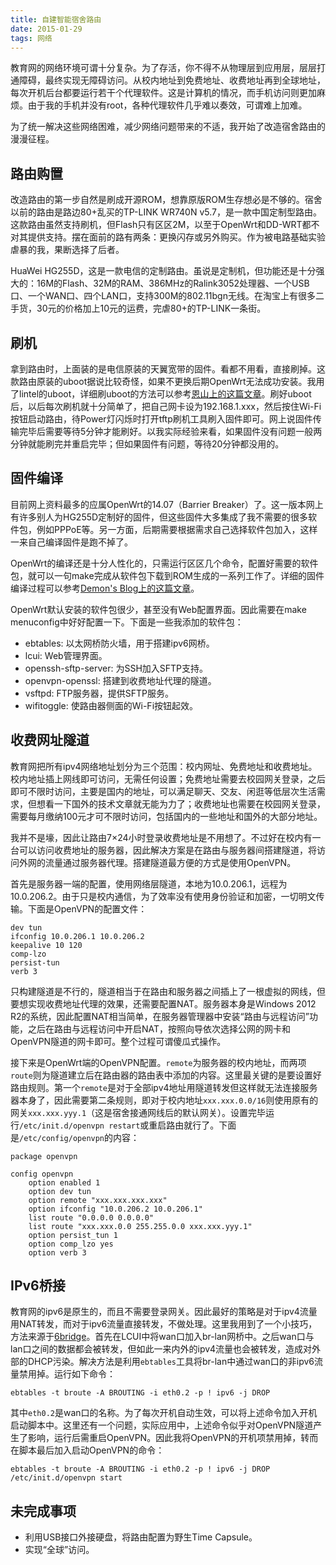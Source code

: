 ```yaml
---
title: 自建智能宿舍路由
date: 2015-01-29
tags: 网络
---
```

教育网的网络环境可谓十分复杂。为了存活，你不得不从物理层到应用层，层层打通障碍，最终实现无障碍访问。从校内地址到免费地址、收费地址再到全球地址，每次开机后台都要运行若干个代理软件。这是计算机的情况，而手机访问则更加麻烦。由于我的手机并没有root，各种代理软件几乎难以奏效，可谓难上加难。

为了统一解决这些网络困难，减少网络问题带来的不适，我开始了改造宿舍路由的漫漫征程。

<!--more-->

路由购置
----
改造路由的第一步自然是刷成开源ROM，想靠原版ROM生存想必是不够的。宿舍以前的路由是路边80+乱买的TP-LINK WR740N v5.7，是一款中国定制型路由。这款路由虽然支持刷机，但Flash只有区区2M，以至于OpenWrt和DD-WRT都不对其提供支持。摆在面前的路有两条：更换闪存或另外购买。作为被电路基础实验虐暴的我，果断选择了后者。

HuaWei HG255D，这是一款电信的定制路由。虽说是定制机，但功能还是十分强大的：16M的Flash、32M的RAM、386MHz的Ralink3052处理器、一个USB口、一个WAN口、四个LAN口，支持300M的802.11bgn无线。在淘宝上有很多二手货，30元的价格加上10元的运费，完虐80+的TP-LINK一条街。

刷机
----
拿到路由时，上面装的是电信原装的天翼宽带的固件。看都不用看，直接刷掉。这款路由原装的uboot据说比较奇怪，如果不更换后期OpenWrt无法成功安装。我用了lintel的uboot，详细刷uboot的方法可以参考[恩山上的这篇文章](http://www.right.com.cn/forum/thread-103361-1-1.html)。刷好uboot后，以后每次刷机就十分简单了，把自己网卡设为192.168.1.xxx，然后按住Wi-Fi按钮启动路由，待Power灯闪烁时打开tftp刷机工具刷入固件即可。网上说固件传输完毕后需要等待5分钟才能刷好。以我实际经验来看，如果固件没有问题一般两分钟就能刷完并重启完毕；但如果固件有问题，等待20分钟都没用的。

固件编译
--------
目前网上资料最多的应属OpenWrt的14.07（Barrier Breaker）了。这一版本网上有许多别人为HG255D定制好的固件，但这些固件大多集成了我不需要的很多软件包，例如PPPoE等。另一方面，后期需要根据需求自己选择软件包加入，这样一来自己编译固件是跑不掉了。

OpenWrt的编译还是十分人性化的，只需运行区区几个命令，配置好需要的软件包，就可以一句make完成从软件包下载到ROM生成的一系列工作了。详细的固件编译过程可以参考[Demon's Blog上的这篇文章](http://demon.tw/hardware/hg255d-compile-openwrt-barrier-breaker.html)。

OpenWrt默认安装的软件包很少，甚至没有Web配置界面。因此需要在make menuconfig中好好配置一下。下面是一些我添加的软件包：

* ebtables: 以太网桥防火墙，用于搭建ipv6网桥。
* lcui: Web管理界面。
* openssh-sftp-server: 为SSH加入SFTP支持。
* openvpn-openssl: 搭建到收费地址代理的隧道。
* vsftpd: FTP服务器，提供SFTP服务。
* wifitoggle: 使路由器侧面的Wi-Fi按钮起效。

收费网址隧道
------------
教育网把所有ipv4网络地址划分为三个范围：校内网址、免费地址和收费地址。校内地址插上网线即可访问，无需任何设置；免费地址需要去校园网关登录，之后即可不限时访问，主要是国内的地址，可以满足聊天、交友、闲逛等低层次生活需求，但想看一下国外的技术文章就无能为力了；收费地址也需要在校园网关登录，需要每月缴纳100元才可不限时访问，包括国内的一些地址和国外的大部分地址。

我并不是壕，因此让路由7×24小时登录收费地址是不用想了。不过好在校内有一台可以访问收费地址的服务器，因此解决方案是在路由与服务器间搭建隧道，将访问外网的流量通过服务器代理。搭建隧道最方便的方式是使用OpenVPN。

首先是服务器一端的配置，使用网络层隧道，本地为10.0.206.1，远程为10.0.206.2。由于只是校内通信，为了效率没有使用身份验证和加密，一切明文传输。下面是OpenVPN的配置文件：

~~~~
dev tun
ifconfig 10.0.206.1 10.0.206.2
keepalive 10 120
comp-lzo
persist-tun
verb 3
~~~~

只构建隧道是不行的，隧道相当于在路由和服务器之间插上了一根虚拟的网线，但要想实现收费地址代理的效果，还需要配置NAT。服务器本身是Windows 2012 R2的系统，因此配置NAT相当简单，在服务器管理器中安装“路由与远程访问”功能，之后在路由与远程访问中开启NAT，按照向导依次选择公网的网卡和OpenVPN隧道的网卡即可。整个过程可谓傻瓜式操作。

接下来是OpenWrt端的OpenVPN配置。`remote`为服务器的校内地址，而两项`route`则为隧道建立后在路由器的路由表中添加的内容。这里最关键的是要设置好路由规则。第一个`remote`是对于全部ipv4地址用隧道转发但这样就无法连接服务器本身了，因此需要第二条规则，即对于校内地址`xxx.xxx.0.0/16`则使用原有的网关`xxx.xxx.yyy.1`（这是宿舍接通网线后的默认网关）。设置完毕运行`/etc/init.d/openvpn restart`或重启路由就行了。下面是`/etc/config/openvpn`的内容：

~~~~
package openvpn

config openvpn
    option enabled 1
    option dev tun
    option remote "xxx.xxx.xxx.xxx"
    option ifconfig "10.0.206.2 10.0.206.1"
    list route "0.0.0.0 0.0.0.0"
    list route "xxx.xxx.0.0 255.255.0.0 xxx.xxx.yyy.1"
    option persist_tun 1
    option comp_lzo yes
    option verb 3
~~~~

IPv6桥接
--------
教育网的ipv6是原生的，而且不需要登录网关。因此最好的策略是对于ipv4流量用NAT转发，而对于ipv6流量直接转发，不做处理。这里我用到了一个小技巧，方法来源于[6bridge](https://wiki.tuna.tsinghua.edu.cn/openwrt/6bridge)。首先在LCUI中将wan口加入br-lan网桥中。之后wan口与lan口之间的数据都会被转发，但如此一来内外的ipv4流量也会被转发，造成对外部的DHCP污染。解决方法是利用`ebtables`工具将br-lan中通过wan口的非ipv6流量禁用掉。运行如下命令：

~~~~
ebtables -t broute -A BROUTING -i eth0.2 -p ! ipv6 -j DROP
~~~~

其中`eth0.2`是wan口的名称。为了每次开机自动生效，可以将上述命令加入开机启动脚本中。这里还有一个问题，实际应用中，上述命令似乎对OpenVPN隧道产生了影响，运行后需重启OpenVPN。因此我将OpenVPN的开机项禁用掉，转而在脚本最后加入启动OpenVPN的命令：

~~~~
ebtables -t broute -A BROUTING -i eth0.2 -p ! ipv6 -j DROP
/etc/init.d/openvpn start
~~~~

未完成事项
----------
* 利用USB接口外接硬盘，将路由配置为野生Time Capsule。
* 实现“全球”访问。
